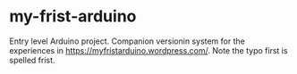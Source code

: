 # my-frist-arduino
Entry level Arduino project. Companion versionin system for the experiences in https://myfristarduino.wordpress.com/. Note the typo first is spelled frist.
